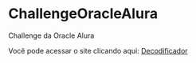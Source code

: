 # ChallengeOracleAlura
Challenge  da Oracle Alura

Você pode acessar o site clicando aqui: [Decodificador]( https://claudiaapj.github.io/ChallengeOracleAlura/)

